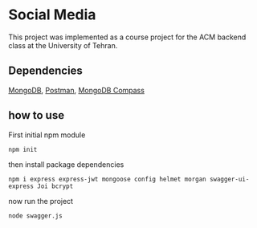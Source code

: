 ﻿# Social Media

This project was implemented as a course project for the ACM backend class at the University of Tehran.

## Dependencies
[MongoDB](https://www.mongodb.com/),
[Postman](https://www.postman.com/),
[MongoDB Compass](https://github.com/mongodb-js/compass)

## how to use
First initial npm module
```
npm init
```
then install package dependencies
```
npm i express express-jwt mongoose config helmet morgan swagger-ui-express Joi bcrypt
```
now run the project
```
node swagger.js
```
